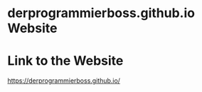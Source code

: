 # derprogrammierboss.github.io Website


# Link to the Website
https://derprogrammierboss.github.io/
